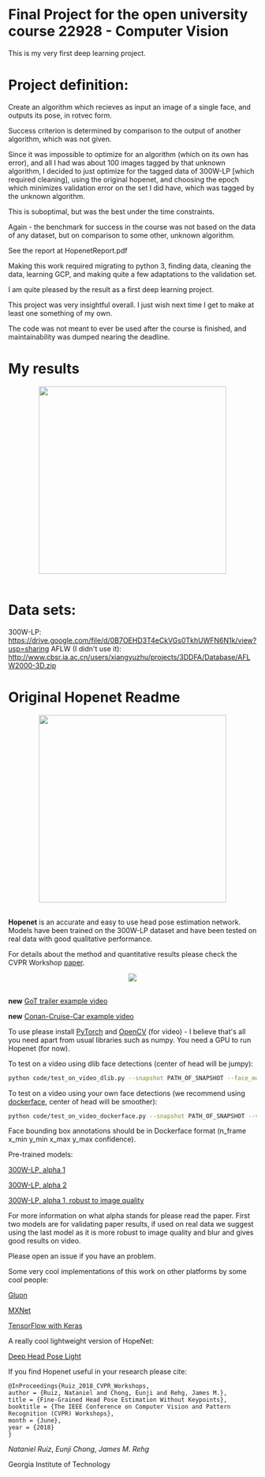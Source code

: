 # Final Project for the open university course 22928 - Computer Vision  #

This is my very first deep learning project.

# Project definition:

Create an algorithm which recieves as input an image of a single face, and outputs its pose, in rotvec form.

Success criterion is determined by comparison to the output of another algorithm, which was not given.

Since it was impossible to optimize for an algorithm (which on its own has error), and all I had was about 100 images tagged by that unknown algorithm, I decided to just optimize for the tagged data of 300W-LP [which required cleaning], using the original hopenet, and choosing the epoch which minimizes validation error on the set I did have, which was tagged by the unknown algorithm.

This is suboptimal, but was the best under the time constraints.

Again - the benchmark for success in the course was not based on the data of any dataset, but on comparison to some other, unknown algorithm.


See the report at HopenetReport.pdf


Making this work required migrating to python 3, finding data, cleaning the data, learning GCP, and making quite a few adaptations to the validation set.

I am quite pleased by the result as a first deep learning project.

This project was very insightful overall. I just wish next time I get to make at least one something of my own.


The code was not meant to ever be used after the course is finished, and maintainability was dumped nearing the deadline.

# My results
<div align="center">
  <img src="https://i.imgur.com/nVkOQ5C.png" width="380"><br><br>
</div>


# Data sets:
300W-LP: https://drive.google.com/file/d/0B7OEHD3T4eCkVGs0TkhUWFN6N1k/view?usp=sharing
AFLW (I didn't use it): http://www.cbsr.ia.ac.cn/users/xiangyuzhu/projects/3DDFA/Database/AFLW2000-3D.zip


# Original Hopenet Readme #

<div align="center">
  <img src="https://i.imgur.com/K7jhHOg.png" width="380"><br><br>
</div>

**Hopenet** is an accurate and easy to use head pose estimation network. Models have been trained on the 300W-LP dataset and have been tested on real data with good qualitative performance.

For details about the method and quantitative results please check the CVPR Workshop [paper](https://arxiv.org/abs/1710.00925).

<div align="center">
<img src="conan-cruise.gif" /><br><br>
</div>

**new** [GoT trailer example video](https://youtu.be/OZdOrSLBQmI)

**new** [Conan-Cruise-Car example video](https://youtu.be/Bz6eF4Nl1O8)


To use please install [PyTorch](http://pytorch.org/) and [OpenCV](https://opencv.org/) (for video) - I believe that's all you need apart from usual libraries such as numpy. You need a GPU to run Hopenet (for now).

To test on a video using dlib face detections (center of head will be jumpy):
```bash
python code/test_on_video_dlib.py --snapshot PATH_OF_SNAPSHOT --face_model PATH_OF_DLIB_MODEL --video PATH_OF_VIDEO --output_string STRING_TO_APPEND_TO_OUTPUT --n_frames N_OF_FRAMES_TO_PROCESS --fps FPS_OF_SOURCE_VIDEO
```
To test on a video using your own face detections (we recommend using [dockerface](https://github.com/natanielruiz/dockerface), center of head will be smoother):
```bash
python code/test_on_video_dockerface.py --snapshot PATH_OF_SNAPSHOT --video PATH_OF_VIDEO --bboxes FACE_BOUNDING_BOX_ANNOTATIONS --output_string STRING_TO_APPEND_TO_OUTPUT --n_frames N_OF_FRAMES_TO_PROCESS --fps FPS_OF_SOURCE_VIDEO
```
Face bounding box annotations should be in Dockerface format (n_frame x_min y_min x_max y_max confidence).

Pre-trained models:

[300W-LP, alpha 1](https://drive.google.com/open?id=1EJPu2sOAwrfuamTitTkw2xJ2ipmMsmD3)

[300W-LP, alpha 2](https://drive.google.com/open?id=16OZdRULgUpceMKZV6U9PNFiigfjezsCY)

[300W-LP, alpha 1, robust to image quality](https://drive.google.com/open?id=1m25PrSE7g9D2q2XJVMR6IA7RaCvWSzCR)

For more information on what alpha stands for please read the paper. First two models are for validating paper results, if used on real data we suggest using the last model as it is more robust to image quality and blur and gives good results on video.

Please open an issue if you have an problem.

Some very cool implementations of this work on other platforms by some cool people:

[Gluon](https://github.com/Cjiangbpcs/gazenet_mxJiang)

[MXNet](https://github.com/haofanwang/mxnet-Head-Pose)

[TensorFlow with Keras](https://github.com/Oreobird/tf-keras-deep-head-pose)

A really cool lightweight version of HopeNet:

[Deep Head Pose Light](https://github.com/OverEuro/deep-head-pose-lite)


If you find Hopenet useful in your research please cite:

```
@InProceedings{Ruiz_2018_CVPR_Workshops,
author = {Ruiz, Nataniel and Chong, Eunji and Rehg, James M.},
title = {Fine-Grained Head Pose Estimation Without Keypoints},
booktitle = {The IEEE Conference on Computer Vision and Pattern Recognition (CVPR) Workshops},
month = {June},
year = {2018}
}
```

*Nataniel Ruiz*, *Eunji Chong*, *James M. Rehg*

Georgia Institute of Technology
